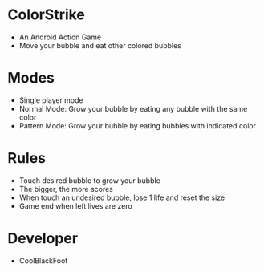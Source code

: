# ColorStrike

- An Android Action Game
- Move your bubble and eat other colored bubbles

# Modes

- Single player mode
- Normal Mode: Grow your bubble by eating any bubble with the same color
- Pattern Mode: Grow your bubble by eating bubbles with indicated color

# Rules

- Touch desired bubble to grow your bubble
- The bigger, the more scores
- When touch an undesired bubble, lose 1 life and reset the size
- Game end when left lives are zero

# Developer

- CoolBlackFoot


